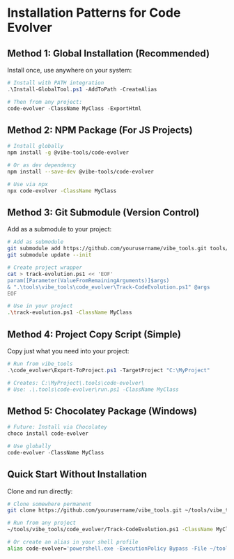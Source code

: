 # Installation Patterns for Code Evolver

## Method 1: Global Installation (Recommended)
Install once, use anywhere on your system:

```powershell
# Install with PATH integration
.\Install-GlobalTool.ps1 -AddToPath -CreateAlias

# Then from any project:
code-evolver -ClassName MyClass -ExportHtml
```

## Method 2: NPM Package (For JS Projects)
```bash
# Install globally
npm install -g @vibe-tools/code-evolver

# Or as dev dependency
npm install --save-dev @vibe-tools/code-evolver

# Use via npx
npx code-evolver -ClassName MyClass
```

## Method 3: Git Submodule (Version Control)
Add as a submodule to your project:

```bash
# Add as submodule
git submodule add https://github.com/yourusername/vibe_tools.git tools/vibe_tools
git submodule update --init

# Create project wrapper
cat > track-evolution.ps1 << 'EOF'
param([Parameter(ValueFromRemainingArguments)]$args)
& ".\tools\vibe_tools\code_evolver\Track-CodeEvolution.ps1" @args
EOF

# Use in your project
.\track-evolution.ps1 -ClassName MyClass
```

## Method 4: Project Copy Script (Simple)
Copy just what you need into your project:

```powershell
# Run from vibe_tools
.\code_evolver\Export-ToProject.ps1 -TargetProject "C:\MyProject"

# Creates: C:\MyProject\.tools\code-evolver\
# Use: .\.tools\code-evolver\run.ps1 -ClassName MyClass
```

## Method 5: Chocolatey Package (Windows)
```powershell
# Future: Install via Chocolatey
choco install code-evolver

# Use globally
code-evolver -ClassName MyClass
```

## Quick Start Without Installation
Clone and run directly:

```bash
# Clone somewhere permanent
git clone https://github.com/yourusername/vibe_tools.git ~/tools/vibe_tools

# Run from any project
~/tools/vibe_tools/code_evolver/Track-CodeEvolution.ps1 -ClassName MyClass

# Or create an alias in your shell profile
alias code-evolver='powershell.exe -ExecutionPolicy Bypass -File ~/tools/vibe_tools/code_evolver/Track-CodeEvolution.ps1'
```